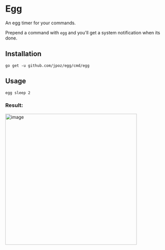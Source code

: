 # Egg

An egg timer for your commands.

Prepend a command with `egg` and you'll get a system notification when its done.

## Installation

```shell
go get -u github.com/jpoz/egg/cmd/egg
```

## Usage

```shell
egg sleep 2
```

### Result:

<img width="414" alt="image" src="https://user-images.githubusercontent.com/12866/85621654-75cd1180-b61a-11ea-9ebf-f7bbfaadde36.png">
